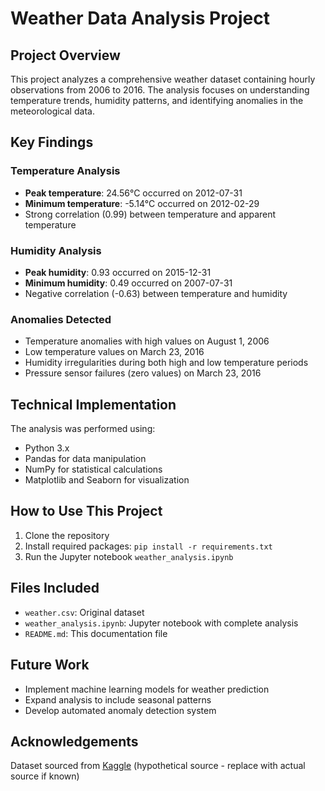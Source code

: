 # Weather Data Analysis Project

## Project Overview
This project analyzes a comprehensive weather dataset containing hourly observations from 2006 to 2016. The analysis focuses on understanding temperature trends, humidity patterns, and identifying anomalies in the meteorological data.

## Key Findings

### Temperature Analysis
- **Peak temperature**: 24.56°C occurred on 2012-07-31
- **Minimum temperature**: -5.14°C occurred on 2012-02-29
- Strong correlation (0.99) between temperature and apparent temperature

### Humidity Analysis
- **Peak humidity**: 0.93 occurred on 2015-12-31
- **Minimum humidity**: 0.49 occurred on 2007-07-31
- Negative correlation (-0.63) between temperature and humidity

### Anomalies Detected
- Temperature anomalies with high values on August 1, 2006
- Low temperature values on March 23, 2016
- Humidity irregularities during both high and low temperature periods
- Pressure sensor failures (zero values) on March 23, 2016

## Technical Implementation
The analysis was performed using:
- Python 3.x
- Pandas for data manipulation
- NumPy for statistical calculations
- Matplotlib and Seaborn for visualization

## How to Use This Project
1. Clone the repository
2. Install required packages: `pip install -r requirements.txt`
3. Run the Jupyter notebook `weather_analysis.ipynb`

## Files Included
- `weather.csv`: Original dataset
- `weather_analysis.ipynb`: Jupyter notebook with complete analysis
- `README.md`: This documentation file

## Future Work
- Implement machine learning models for weather prediction
- Expand analysis to include seasonal patterns
- Develop automated anomaly detection system

## Acknowledgements
Dataset sourced from [Kaggle](https://www.kaggle.com) (hypothetical source - replace with actual source if known)
